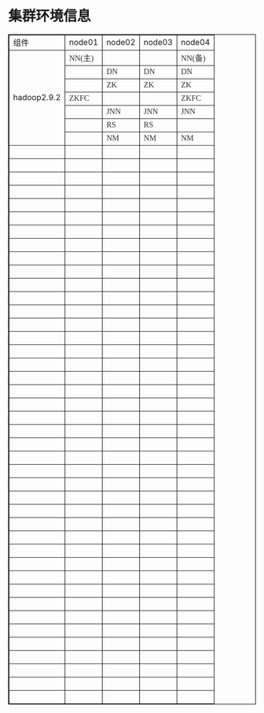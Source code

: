 # 集群环境信息
<table style="width:100%;" cellpadding="2" cellspacing="0" border="1" bordercolor="#000000">
	<tbody>
		<tr>
			<td>
				组件
			</td>
			<td>
				node01
			</td>
			<td>
				<span>node02</span><br />
			</td>
			<td>
				<span>node03</span><br />
			</td>
			<td>
				<span>node04</span><br />
			</td>
		</tr>
		<tr>
			<td rowspan="7">
				hadoop2.9.2<br />
			</td>
			<td>
				<span id="__kindeditor_bookmark_start_22__"></span><span style="color:#333333;font-family:&quot;font-size:16px;background-color:#FFFFFF;">NN(主)</span><br />
			</td>
			<td>
				<br />
			</td>
			<td>
				<br />
			</td>
			<td>
				<span style="color:#333333;font-family:&quot;font-size:16px;background-color:#F8F8F8;">NN(备)</span><br />
			</td>
		</tr>
		<tr>
			<td>
				<br />
			</td>
			<td>
				<span style="color:#333333;font-family:&quot;font-size:16px;background-color:#F8F8F8;">DN</span><br />
			</td>
			<td>
				<span style="color:#333333;font-family:&quot;font-size:16px;background-color:#F8F8F8;">DN</span><br />
			</td>
			<td>
				<span style="color:#333333;font-family:&quot;font-size:16px;background-color:#F8F8F8;">DN</span><br />
			</td>
		</tr>
		<tr>
			<td>
				<br />
			</td>
			<td>
				<span style="color:#333333;font-family:&quot;font-size:16px;background-color:#F8F8F8;">ZK</span><br />
			</td>
			<td>
				<span style="color:#333333;font-family:&quot;font-size:16px;background-color:#F8F8F8;">ZK</span><br />
			</td>
			<td>
				<span style="color:#333333;font-family:&quot;font-size:16px;background-color:#F8F8F8;">ZK</span><br />
			</td>
		</tr>
		<tr>
			<td>
				<span style="color:#333333;font-family:&quot;font-size:16px;background-color:#FFFFFF;">ZKFC</span><br />
			</td>
			<td>
				<br />
			</td>
			<td>
				<br />
			</td>
			<td>
				<span style="color:#333333;font-family:&quot;font-size:16px;background-color:#FFFFFF;">ZKFC</span><br />
			</td>
		</tr>
		<tr>
			<td>
				<br />
			</td>
			<td>
				<span style="color:#333333;font-family:&quot;font-size:16px;background-color:#F8F8F8;">JNN</span><br />
			</td>
			<td>
				<span style="color:#333333;font-family:&quot;font-size:16px;background-color:#F8F8F8;">JNN</span><br />
			</td>
			<td>
				<span style="color:#333333;font-family:&quot;font-size:16px;background-color:#F8F8F8;">JNN</span><br />
			</td>
		</tr>
		<tr>
			<td>
				<br />
			</td>
			<td>
				<span style="color:#333333;font-family:&quot;font-size:16px;background-color:#F8F8F8;">RS</span><br />
			</td>
			<td>
				<span style="color:#333333;font-family:&quot;font-size:16px;background-color:#F8F8F8;">RS</span><br />
			</td>
			<td>
				<br />
			</td>
		</tr>
		<tr>
			<td>
				<br />
			</td>
			<td>
				<span style="color:#333333;font-family:&quot;font-size:16px;background-color:#F8F8F8;">NM</span><br />
			</td>
			<td>
				<span style="color:#333333;font-family:&quot;font-size:16px;background-color:#F8F8F8;">NM</span><br />
			</td>
			<td>
				<span style="color:#333333;font-family:&quot;font-size:16px;background-color:#F8F8F8;">NM</span><br />
			</td>
		</tr>
		<tr>
			<td>
				<br />
			</td>
			<td>
				<br />
			</td>
			<td>
				<br />
			</td>
			<td>
				<br />
			</td>
			<td>
				<br />
			</td>
		</tr>
		<tr>
			<td>
				<br />
			</td>
			<td>
				<br />
			</td>
			<td>
				<br />
			</td>
			<td>
				<br />
			</td>
			<td>
				<br />
			</td>
		</tr>
		<tr>
			<td>
				<br />
			</td>
			<td>
				<br />
			</td>
			<td>
				<br />
			</td>
			<td>
				<br />
			</td>
			<td>
				<br />
			</td>
		</tr>
		<tr>
			<td>
				<br />
			</td>
			<td>
				<br />
			</td>
			<td>
				<br />
			</td>
			<td>
				<br />
			</td>
			<td>
				<br />
			</td>
		</tr>
		<tr>
			<td>
				<br />
			</td>
			<td>
				<br />
			</td>
			<td>
				<br />
			</td>
			<td>
				<br />
			</td>
			<td>
				<br />
			</td>
		</tr>
		<tr>
			<td>
				<br />
			</td>
			<td>
				<br />
			</td>
			<td>
				<br />
			</td>
			<td>
				<br />
			</td>
			<td>
				<br />
			</td>
		</tr>
		<tr>
			<td>
				<br />
			</td>
			<td>
				<br />
			</td>
			<td>
				<br />
			</td>
			<td>
				<br />
			</td>
			<td>
				<br />
			</td>
		</tr>
		<tr>
			<td>
				<br />
			</td>
			<td>
				<br />
			</td>
			<td>
				<br />
			</td>
			<td>
				<br />
			</td>
			<td>
				<br />
			</td>
		</tr>
		<tr>
			<td>
				<br />
			</td>
			<td>
				<br />
			</td>
			<td>
				<br />
			</td>
			<td>
				<br />
			</td>
			<td>
				<br />
			</td>
		</tr>
		<tr>
			<td>
				<br />
			</td>
			<td>
				<br />
			</td>
			<td>
				<br />
			</td>
			<td>
				<br />
			</td>
			<td>
				<br />
			</td>
		</tr>
		<tr>
			<td>
				<br />
			</td>
			<td>
				<br />
			</td>
			<td>
				<br />
			</td>
			<td>
				<br />
			</td>
			<td>
				<br />
			</td>
		</tr>
		<tr>
			<td>
				<br />
			</td>
			<td>
				<br />
			</td>
			<td>
				<br />
			</td>
			<td>
				<br />
			</td>
			<td>
				<br />
			</td>
		</tr>
		<tr>
			<td>
				<br />
			</td>
			<td>
				<br />
			</td>
			<td>
				<br />
			</td>
			<td>
				<br />
			</td>
			<td>
				<br />
			</td>
		</tr>
		<tr>
			<td>
				<br />
			</td>
			<td>
				<br />
			</td>
			<td>
				<br />
			</td>
			<td>
				<br />
			</td>
			<td>
				<br />
			</td>
		</tr>
		<tr>
			<td>
				<br />
			</td>
			<td>
				<br />
			</td>
			<td>
				<br />
			</td>
			<td>
				<br />
			</td>
			<td>
				<br />
			</td>
		</tr>
		<tr>
			<td>
				<br />
			</td>
			<td>
				<br />
			</td>
			<td>
				<br />
			</td>
			<td>
				<br />
			</td>
			<td>
				<br />
			</td>
		</tr>
		<tr>
			<td>
				<br />
			</td>
			<td>
				<br />
			</td>
			<td>
				<br />
			</td>
			<td>
				<br />
			</td>
			<td>
				<br />
			</td>
		</tr>
		<tr>
			<td>
				<br />
			</td>
			<td>
				<br />
			</td>
			<td>
				<br />
			</td>
			<td>
				<br />
			</td>
			<td>
				<br />
			</td>
		</tr>
		<tr>
			<td>
				<br />
			</td>
			<td>
				<br />
			</td>
			<td>
				<br />
			</td>
			<td>
				<br />
			</td>
			<td>
				<br />
			</td>
		</tr>
		<tr>
			<td>
				<br />
			</td>
			<td>
				<br />
			</td>
			<td>
				<br />
			</td>
			<td>
				<br />
			</td>
			<td>
				<br />
			</td>
		</tr>
		<tr>
			<td>
				<br />
			</td>
			<td>
				<br />
			</td>
			<td>
				<br />
			</td>
			<td>
				<br />
			</td>
			<td>
				<br />
			</td>
		</tr>
		<tr>
			<td>
				<br />
			</td>
			<td>
				<br />
			</td>
			<td>
				<br />
			</td>
			<td>
				<br />
			</td>
			<td>
				<br />
			</td>
		</tr>
		<tr>
			<td>
				<br />
			</td>
			<td>
				<br />
			</td>
			<td>
				<br />
			</td>
			<td>
				<br />
			</td>
			<td>
				<br />
			</td>
		</tr>
		<tr>
			<td>
				<br />
			</td>
			<td>
				<br />
			</td>
			<td>
				<br />
			</td>
			<td>
				<br />
			</td>
			<td>
				<br />
			</td>
		</tr>
		<tr>
			<td>
				<br />
			</td>
			<td>
				<br />
			</td>
			<td>
				<br />
			</td>
			<td>
				<br />
			</td>
			<td>
				<br />
			</td>
		</tr>
		<tr>
			<td>
				<br />
			</td>
			<td>
				<br />
			</td>
			<td>
				<br />
			</td>
			<td>
				<br />
			</td>
			<td>
				<br />
			</td>
		</tr>
		<tr>
			<td>
				<br />
			</td>
			<td>
				<br />
			</td>
			<td>
				<br />
			</td>
			<td>
				<br />
			</td>
			<td>
				<br />
			</td>
		</tr>
		<tr>
			<td>
				<br />
			</td>
			<td>
				<br />
			</td>
			<td>
				<br />
			</td>
			<td>
				<br />
			</td>
			<td>
				<br />
			</td>
		</tr>
		<tr>
			<td>
				<br />
			</td>
			<td>
				<br />
			</td>
			<td>
				<br />
			</td>
			<td>
				<br />
			</td>
			<td>
				<br />
			</td>
		</tr>
		<tr>
			<td>
				<br />
			</td>
			<td>
				<br />
			</td>
			<td>
				<br />
			</td>
			<td>
				<br />
			</td>
			<td>
				<br />
			</td>
		</tr>
		<tr>
			<td>
				<br />
			</td>
			<td>
				<br />
			</td>
			<td>
				<br />
			</td>
			<td>
				<br />
			</td>
			<td>
				<br />
			</td>
		</tr>
		<tr>
			<td>
				<br />
			</td>
			<td>
				<br />
			</td>
			<td>
				<br />
			</td>
			<td>
				<br />
			</td>
			<td>
				<br />
			</td>
		</tr>
		<tr>
			<td>
				<br />
			</td>
			<td>
				<br />
			</td>
			<td>
				<br />
			</td>
			<td>
				<br />
			</td>
			<td>
				<br />
			</td>
		</tr>
		<tr>
			<td>
				<br />
			</td>
			<td>
				<br />
			</td>
			<td>
				<br />
			</td>
			<td>
				<br />
			</td>
			<td>
				<br />
			</td>
		</tr>
		<tr>
			<td>
				<br />
			</td>
			<td>
				<br />
			</td>
			<td>
				<br />
			</td>
			<td>
				<br />
			</td>
			<td>
				<br />
			</td>
		</tr>
		<tr>
			<td>
				<br />
			</td>
			<td>
				<br />
			</td>
			<td>
				<br />
			</td>
			<td>
				<br />
			</td>
			<td>
				<br />
			</td>
		</tr>
		<tr>
			<td>
				<br />
			</td>
			<td>
				<br />
			</td>
			<td>
				<br />
			</td>
			<td>
				<br />
			</td>
			<td>
				<br />
			</td>
		</tr>
		<tr>
			<td>
				<br />
			</td>
			<td>
				<br />
			</td>
			<td>
				<br />
			</td>
			<td>
				<br />
			</td>
			<td>
				<br />
			</td>
		</tr>
		<tr>
			<td>
				<br />
			</td>
			<td>
				<br />
			</td>
			<td>
				<br />
			</td>
			<td>
				<br />
			</td>
			<td>
				<br />
			</td>
		</tr>
		<tr>
			<td>
				<br />
			</td>
			<td>
				<br />
			</td>
			<td>
				<br />
			</td>
			<td>
				<br />
			</td>
			<td>
				<br />
			</td>
		</tr>
		<tr>
			<td>
				<br />
			</td>
			<td>
				<br />
			</td>
			<td>
				<br />
			</td>
			<td>
				<br />
			</td>
			<td>
				<br />
			</td>
		</tr>
		<tr>
			<td>
				<br />
			</td>
			<td>
				<br />
			</td>
			<td>
				<br />
			</td>
			<td>
				<br />
			</td>
			<td>
				<br />
			</td>
		</tr>
	</tbody>
</table>